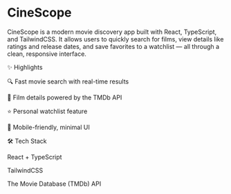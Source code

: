# CineScope


CineScope is a modern movie discovery app built with React, TypeScript, and TailwindCSS. It allows users to quickly search for films, view details like ratings and release dates, and save favorites to a watchlist — all through a clean, responsive interface.

✨ Highlights

🔍 Fast movie search with real-time results

📄 Film details powered by the TMDb API

⭐ Personal watchlist feature

📱 Mobile-friendly, minimal UI

🛠️ Tech Stack

React + TypeScript

TailwindCSS

The Movie Database (TMDb) API

